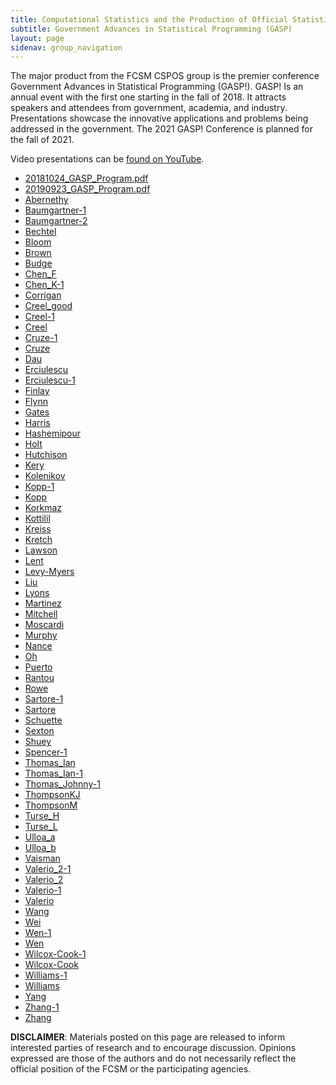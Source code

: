 ```yaml
---
title: Computational Statistics and the Production of Official Statistics (CSPOS)
subtitle: Government Advances in Statistical Programming (GASP)
layout: page
sidenav: group_navigation
---
```

<p>The major product from the FCSM CSPOS group is the premier conference Government Advances in Statistical Programming (GASP!). GASP! Is an annual event with the first one starting in the fall of 2018. It attracts speakers and attendees from government, academia, and industry. Presentations showcase the innovative applications and problems being addressed in the government. The 2021 GASP! Conference is planned for the fall of 2021.</p>

<p>Video presentations can be <a href="https://www.youtube.com/playlist?list=PLqsWXJV2Utrf6Yq7fhef8p4piM8M-ZTK3" target="_blank">found on YouTube</a>.</p>

<ul>
 <li><a href="{{site.baseurl}}/assets/files/docs/gasp/20181024_GASP_Program.pdf" target="_blank">20181024_GASP_Program.pdf</a></li>
 <li><a href="{{site.baseurl}}/assets/files/docs/gasp/20190923_GASP_Program.pdf" target="_blank">20190923_GASP_Program.pdf</a></li>
 <li><a href="{{site.baseurl}}/assets/files/docs/gasp/Abernethy.pdf" target="_blank">Abernethy</a></li>
 <li><a href="{{site.baseurl}}/assets/files/docs/gasp/Baumgartner.pdf" target="_blank">Baumgartner-1</a></li>
 <li><a href="{{site.baseurl}}/assets/files/docs/gasp/Baumgartner-1.pdf" target="_blank">Baumgartner-2</a></li>
 <li><a href="{{site.baseurl}}/assets/files/docs/gasp/Bechtel.pdf" target="_blank">Bechtel</a></li>
 <li><a href="{{site.baseurl}}/assets/files/docs/gasp/Bloom.pdf" target="_blank">Bloom</a></li>
 <li><a href="{{site.baseurl}}/assets/files/docs/gasp/Brown.pdf" target="_blank">Brown</a></li>
 <li><a href="{{site.baseurl}}/assets/files/docs/gasp/Budge.pdf" target="_blank">Budge</a></li>
 <li><a href="{{site.baseurl}}/assets/files/docs/gasp/Chen_F.pdf" target="_blank">Chen_F</a></li>
 <li><a href="{{site.baseurl}}/assets/files/docs/gasp/Chen_K-1.pdf" target="_blank">Chen_K-1</a></li>
 <li><a href="{{site.baseurl}}/assets/files/docs/gasp/Corrigan.pdf" target="_blank">Corrigan</a></li>
 <li><a href="{{site.baseurl}}/assets/files/docs/gasp/Creel_good.pdf" target="_blank">Creel_good</a></li>
 <li><a href="{{site.baseurl}}/assets/files/docs/gasp/Creel-1.pdf" target="_blank">Creel-1</a></li>
 <li><a href="{{site.baseurl}}/assets/files/docs/gasp/Creel.pdf" target="_blank">Creel</a></li>
 <li><a href="{{site.baseurl}}/assets/files/docs/gasp/Cruze-1.pdf" target="_blank">Cruze-1</a></li>
 <li><a href="{{site.baseurl}}/assets/files/docs/gasp/Cruze.pdf" target="_blank">Cruze</a></li>
 <li><a href="{{site.baseurl}}/assets/files/docs/gasp/Dau.pdf" target="_blank">Dau</a></li>
 <li><a href="{{site.baseurl}}/assets/files/docs/gasp/Erciulescu.pdf" target="_blank">Erciulescu</a></li>
 <li><a href="{{site.baseurl}}/assets/files/docs/gasp/Erciulescu-1.pdf" target="_blank">Erciulescu-1</a></li>
 <li><a href="{{site.baseurl}}/assets/files/docs/gasp/Finlay.pdf" target="_blank">Finlay</a></li>
 <li><a href="{{site.baseurl}}/assets/files/docs/gasp/Flynn.pdf" target="_blank">Flynn</a></li>
 <li><a href="{{site.baseurl}}/assets/files/docs/gasp/Gates.pdf" target="_blank">Gates</a></li>
 <li><a href="{{site.baseurl}}/assets/files/docs/gasp/Harris.pdf" target="_blank">Harris</a></li>
 <li><a href="{{site.baseurl}}/assets/files/docs/gasp/Hashemipour.pdf" target="_blank">Hashemipour</a></li>
 <li><a href="{{site.baseurl}}/assets/files/docs/gasp/Holt.pdf" target="_blank">Holt</a></li>
 <li><a href="{{site.baseurl}}/assets/files/docs/gasp/Hutchison.pdf" target="_blank">Hutchison</a></li>
 <li><a href="{{site.baseurl}}/assets/files/docs/gasp/Kery.pdf" target="_blank">Kery</a></li>
 <li><a href="{{site.baseurl}}/assets/files/docs/gasp/Kolenikov.pdf" target="_blank">Kolenikov</a></li>
 <li><a href="{{site.baseurl}}/assets/files/docs/gasp/Kopp-1.pdf" target="_blank">Kopp-1</a></li>
 <li><a href="{{site.baseurl}}/assets/files/docs/gasp/Kopp.pdf" target="_blank">Kopp</a></li>
 <li><a href="{{site.baseurl}}/assets/files/docs/gasp/Korkmaz.pdf" target="_blank">Korkmaz</a></li>
 <li><a href="{{site.baseurl}}/assets/files/docs/gasp/Kottilil.pdf" target="_blank">Kottilil</a></li>
 <li><a href="{{site.baseurl}}/assets/files/docs/gasp/Kreiss.pdf" target="_blank">Kreiss</a></li>
 <li><a href="{{site.baseurl}}/assets/files/docs/gasp/Kretch.pdf" target="_blank">Kretch</a></li>
 <li><a href="{{site.baseurl}}/assets/files/docs/gasp/Lawson.pdf" target="_blank">Lawson</a></li>
 <li><a href="{{site.baseurl}}/assets/files/docs/gasp/Lent.pdf" target="_blank">Lent</a></li>
 <li><a href="{{site.baseurl}}/assets/files/docs/gasp/Levy-Myers.pdf" target="_blank">Levy-Myers</a></li>
 <li><a href="{{site.baseurl}}/assets/files/docs/gasp/Liu.pdf" target="_blank">Liu</a></li>
 <li><a href="{{site.baseurl}}/assets/files/docs/gasp/Lyons.pdf" target="_blank">Lyons</a></li>
 <li><a href="{{site.baseurl}}/assets/files/docs/gasp/Martinez.pdf" target="_blank">Martinez</a></li>
 <li><a href="{{site.baseurl}}/assets/files/docs/gasp/Mitchell.pdf" target="_blank">Mitchell</a></li>
 <li><a href="{{site.baseurl}}/assets/files/docs/gasp/Moscardi.pdf" target="_blank">Moscardi</a></li>
 <li><a href="{{site.baseurl}}/assets/files/docs/gasp/Murphy.pdf" target="_blank">Murphy</a></li>
 <li><a href="{{site.baseurl}}/assets/files/docs/gasp/Nance.pdf" target="_blank">Nance</a></li>
 <li><a href="{{site.baseurl}}/assets/files/docs/gasp/Oh.pdf" target="_blank">Oh</a></li>
 <li><a href="{{site.baseurl}}/assets/files/docs/gasp/Puerto.pdf" target="_blank">Puerto</a></li>
 <li><a href="{{site.baseurl}}/assets/files/docs/gasp/Rantou.pdf" target="_blank">Rantou</a></li>
 <li><a href="{{site.baseurl}}/assets/files/docs/gasp/Rowe.pdf" target="_blank">Rowe</a></li>
 <li><a href="{{site.baseurl}}/assets/files/docs/gasp/Sartore-1.pdf" target="_blank">Sartore-1</a></li>
 <li><a href="{{site.baseurl}}/assets/files/docs/gasp/Sartore.pdf" target="_blank">Sartore</a></li>
 <li><a href="{{site.baseurl}}/assets/files/docs/gasp/Schuette.pdf" target="_blank">Schuette</a></li>
 <li><a href="{{site.baseurl}}/assets/files/docs/gasp/Sexton.pdf" target="_blank">Sexton</a></li>
 <li><a href="{{site.baseurl}}/assets/files/docs/gasp/Shuey.pdf" target="_blank">Shuey</a></li>
 <li><a href="{{site.baseurl}}/assets/files/docs/gasp/Spencer-1.pdf" target="_blank">Spencer-1</a></li>
 <li><a href="{{site.baseurl}}/assets/files/docs/gasp/Spencer-1.pdf" target="_blank">Thomas_Ian</a></li>
 <li><a href="{{site.baseurl}}/assets/files/docs/gasp/Thomas_Ian-1.pdf" target="_blank">Thomas_Ian-1</a></li>
 <li><a href="{{site.baseurl}}/assets/files/docs/gasp/Thomas_Johnny-1.pdf" target="_blank">Thomas_Johnny-1</a></li>
 <li><a href="{{site.baseurl}}/assets/files/docs/gasp/ThompsonKJ.pdf" target="_blank">ThompsonKJ</a></li>
 <li><a href="{{site.baseurl}}/assets/files/docs/gasp/ThompsonM.pdf" target="_blank">ThompsonM</a></li>
 <li><a href="{{site.baseurl}}/assets/files/docs/gasp/Turse_H.pdf" target="_blank">Turse_H</a></li>
 <li><a href="{{site.baseurl}}/assets/files/docs/gasp/Turse_L.pdf" target="_blank">Turse_L</a></li>
 <li><a href="{{site.baseurl}}/assets/files/docs/gasp/Ulloa_a.pdf" target="_blank">Ulloa_a</a></li>
 <li><a href="{{site.baseurl}}/assets/files/docs/gasp/Ulloa_b.pdf" target="_blank">Ulloa_b</a></li>
 <li><a href="{{site.baseurl}}/assets/files/docs/gasp/Vaisman.pdf" target="_blank">Vaisman</a></li>
 <li><a href="{{site.baseurl}}/assets/files/docs/gasp/Valerio_2-1.pdf" target="_blank">Valerio_2-1</a></li>
 <li><a href="{{site.baseurl}}/assets/files/docs/gasp/Valerio_2.pdf" target="_blank">Valerio_2</a></li>
 <li><a href="{{site.baseurl}}/assets/files/docs/gasp/Valerio-1.pdf" target="_blank">Valerio-1</a></li>
 <li><a href="{{site.baseurl}}/assets/files/docs/gasp/Valerio.pdf" target="_blank">Valerio</a></li>
 <li><a href="{{site.baseurl}}/assets/files/docs/gasp/Wang.pdf" target="_blank">Wang</a></li>
 <li><a href="{{site.baseurl}}/assets/files/docs/gasp/Wei.pdf" target="_blank">Wei</a></li>
 <li><a href="{{site.baseurl}}/assets/files/docs/gasp/Wen-1.pdf" target="_blank">Wen-1</a></li>
 <li><a href="{{site.baseurl}}/assets/files/docs/gasp/Wen.pdf" target="_blank">Wen</a></li>
 <li><a href="{{site.baseurl}}/assets/files/docs/gasp/Wilcox-Cook-1.pdf" target="_blank">Wilcox-Cook-1</a></li>
 <li><a href="{{site.baseurl}}/assets/files/docs/gasp/Wilcox-Cook.pdf" target="_blank">Wilcox-Cook</a></li>
 <li><a href="{{site.baseurl}}/assets/files/docs/gasp/Williams-1.pdf" target="_blank">Williams-1</a></li>
 <li><a href="{{site.baseurl}}/assets/files/docs/gasp/Williams.pdf" target="_blank">Williams</a></li>
 <li><a href="{{site.baseurl}}/assets/files/docs/gasp/Yang.pdf" target="_blank">Yang</a></li>
 <li><a href="{{site.baseurl}}/assets/files/docs/gasp/Zhang-1.pdf" target="_blank">Zhang-1</a></li>
 <li><a href="{{site.baseurl}}/assets/files/docs/gasp/Zhang.pdf" target="_blank">Zhang</a></li>
</ul>

<p><b>DISCLAIMER</b>: Materials posted on this page are released to inform interested parties of research and to encourage discussion. Opinions expressed are those of the authors and do not necessarily reflect the official position of the FCSM or the participating agencies.</p>
